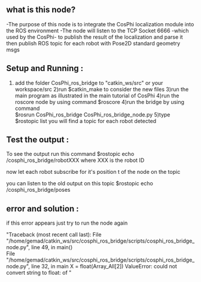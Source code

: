 
what is this node? 
-----------------------------------
-The purpose of this node is to integrate the CosPhi localization module into the ROS environment 
-The node will listen to the TCP Socket 6666 -which used by the CosPhi- to publish the result of the localization and parse it then publish ROS topic for each robot with Pose2D standard geometry msgs


Setup and Running :
-----------------------------------
1) add the folder CosPhi_ros_bridge to "catkin_ws/src" or your workspace/src
2)run $catkin_make to consider the new files 
3)run the main program as illustrated in the main tutorial of CosPhi
4)run the roscore node by using command $roscore
4)run the bridge by using command  
$rosrun CosPhi_ros_bridge CosPhi_ros_bridge_node.py
5)type $rostopic list
 you will find a topic for each robot detected


Test the output :
-----------------------------------
To see the output run this command 
$rostopic echo /cosphi_ros_bridge/robotXXX 
where XXX is the robot ID 

now let each robot subscribe for it's position t of the node on the topic 


you can  listen to the old output on this topic
$rostopic echo /cosphi_ros_bridge/poses 



error and solution :
-----------------------------------
if this error appears  just try to run the node again

"Traceback (most recent call last):
  File "/home/gemad/catkin_ws/src/cosphi_ros_bridge/scripts/cosphi_ros_bridge_node.py", line 49, in <module>
    main()   
  File "/home/gemad/catkin_ws/src/cosphi_ros_bridge/scripts/cosphi_ros_bridge_node.py", line 32, in main
    X = float(Array_All[2])
ValueError: could not convert string to float: of
"






